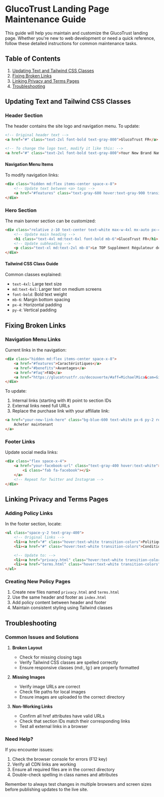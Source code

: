 # GlucoTrust Landing Page Maintenance Guide

This guide will help you maintain and customize the GlucoTrust landing page. Whether you're new to web development or need a quick reference, follow these detailed instructions for common maintenance tasks.

## Table of Contents
1. [Updating Text and Tailwind CSS Classes](#updating-text-and-tailwind-css-classes)
2. [Fixing Broken Links](#fixing-broken-links)
3. [Linking Privacy and Terms Pages](#linking-privacy-and-terms-pages)
4. [Troubleshooting](#troubleshooting)

## Updating Text and Tailwind CSS Classes

### Header Section
The header contains the site logo and navigation menu. To update:

```html
<!-- Original header text -->
<a href="#" class="text-2xl font-bold text-gray-800">GlucoTrust FR</a>

<!-- To change the logo text, modify it like this: -->
<a href="#" class="text-2xl font-bold text-gray-800">Your New Brand Name</a>
```

#### Navigation Menu Items
To modify navigation links:
```html
<div class="hidden md:flex items-center space-x-8">
    <!-- Update text between <a> tags -->
    <a href="#features" class="text-gray-600 hover:text-gray-900 transition-colors">Caractéristiques</a>
</div>
```

### Hero Section
The main banner section can be customized:

```html
<div class="relative z-10 text-center text-white max-w-4xl mx-auto px-4">
    <!-- Update main heading -->
    <h1 class="text-4xl md:text-6xl font-bold mb-6">GlucoTrust FR</h1>
    <!-- Update subheading -->
    <p class="text-xl md:text-2xl mb-8">Le TOP Supplément Régulateur de Glycémie</p>
</div>
```

#### Tailwind CSS Class Guide
Common classes explained:
- `text-4xl`: Large text size
- `md:text-6xl`: Larger text on medium screens
- `font-bold`: Bold text weight
- `mb-6`: Margin bottom spacing
- `px-4`: Horizontal padding
- `py-4`: Vertical padding

## Fixing Broken Links

### Navigation Menu Links
Current links in the navigation:
```html
<div class="hidden md:flex items-center space-x-8">
    <a href="#features">Caractéristiques</a>
    <a href="#benefits">Avantages</a>
    <a href="#faq">FAQ</a>
    <a href="https://glucotrustfr.co/decouverte/#aff=MichaelMica&cam=GithuB">Acheter maintenant</a>
</div>
```

To update:
1. Internal links (starting with #) point to section IDs
2. External links need full URLs
3. Replace the purchase link with your affiliate link:
```html
<a href="your-new-link-here" class="bg-blue-600 text-white px-6 py-2 rounded-full">
    Acheter maintenant
</a>
```

### Footer Links
Update social media links:
```html
<div class="flex space-x-4">
    <a href="your-facebook-url" class="text-gray-400 hover:text-white">
        <i class="fab fa-facebook"></i>
    </a>
    <!-- Repeat for Twitter and Instagram -->
</div>
```

## Linking Privacy and Terms Pages

### Adding Policy Links
In the footer section, locate:
```html
<ul class="space-y-2 text-gray-400">
    <!-- Original links -->
    <li><a href="#" class="hover:text-white transition-colors">Politique de confidentialité</a></li>
    <li><a href="#" class="hover:text-white transition-colors">Conditions d'utilisation</a></li>

    <!-- Update to: -->
    <li><a href="privacy.html" class="hover:text-white transition-colors">Politique de confidentialité</a></li>
    <li><a href="terms.html" class="hover:text-white transition-colors">Conditions d'utilisation</a></li>
</ul>
```

### Creating New Policy Pages
1. Create new files named `privacy.html` and `terms.html`
2. Use the same header and footer as `index.html`
3. Add policy content between header and footer
4. Maintain consistent styling using Tailwind classes

## Troubleshooting

### Common Issues and Solutions

1. **Broken Layout**
   - Check for missing closing tags
   - Verify Tailwind CSS classes are spelled correctly
   - Ensure responsive classes (md:, lg:) are properly formatted

2. **Missing Images**
   - Verify image URLs are correct
   - Check file paths for local images
   - Ensure images are uploaded to the correct directory

3. **Non-Working Links**
   - Confirm all href attributes have valid URLs
   - Check that section IDs match their corresponding links
   - Test all external links in a browser

### Need Help?
If you encounter issues:
1. Check the browser console for errors (F12 key)
2. Verify all CDN links are working
3. Ensure all required files are in the correct directory
4. Double-check spelling in class names and attributes

Remember to always test changes in multiple browsers and screen sizes before publishing updates to the live site.